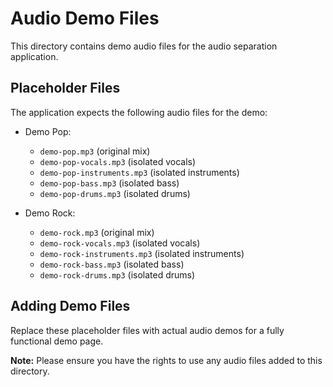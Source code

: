 # Audio Demo Files

This directory contains demo audio files for the audio separation application.

## Placeholder Files

The application expects the following audio files for the demo:

- Demo Pop:
  - `demo-pop.mp3` (original mix)
  - `demo-pop-vocals.mp3` (isolated vocals)
  - `demo-pop-instruments.mp3` (isolated instruments)
  - `demo-pop-bass.mp3` (isolated bass)
  - `demo-pop-drums.mp3` (isolated drums)

- Demo Rock:
  - `demo-rock.mp3` (original mix)
  - `demo-rock-vocals.mp3` (isolated vocals)
  - `demo-rock-instruments.mp3` (isolated instruments)
  - `demo-rock-bass.mp3` (isolated bass)
  - `demo-rock-drums.mp3` (isolated drums)

## Adding Demo Files

Replace these placeholder files with actual audio demos for a fully functional demo page.

**Note:** Please ensure you have the rights to use any audio files added to this directory. 